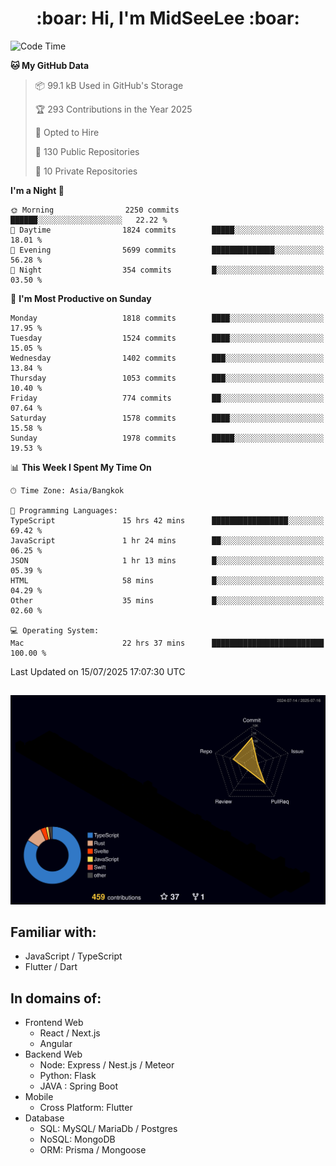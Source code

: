 <h1 align="center"> :boar: Hi, I'm MidSeeLee :boar:</h1>
 
<!--START_SECTION:waka-->
![Code Time](http://img.shields.io/badge/Code%20Time-3%2C214%20hrs%2032%20mins-blue)

**🐱 My GitHub Data** 

> 📦 99.1 kB Used in GitHub's Storage 
 > 
> 🏆 293 Contributions in the Year 2025
 > 
> 💼 Opted to Hire
 > 
> 📜 130 Public Repositories 
 > 
> 🔑 10 Private Repositories 
 > 
**I'm a Night 🦉** 

```text
🌞 Morning                2250 commits        ██████░░░░░░░░░░░░░░░░░░░   22.22 % 
🌆 Daytime                1824 commits        █████░░░░░░░░░░░░░░░░░░░░   18.01 % 
🌃 Evening                5699 commits        ██████████████░░░░░░░░░░░   56.28 % 
🌙 Night                  354 commits         █░░░░░░░░░░░░░░░░░░░░░░░░   03.50 % 
```
📅 **I'm Most Productive on Sunday** 

```text
Monday                   1818 commits        ████░░░░░░░░░░░░░░░░░░░░░   17.95 % 
Tuesday                  1524 commits        ████░░░░░░░░░░░░░░░░░░░░░   15.05 % 
Wednesday                1402 commits        ███░░░░░░░░░░░░░░░░░░░░░░   13.84 % 
Thursday                 1053 commits        ███░░░░░░░░░░░░░░░░░░░░░░   10.40 % 
Friday                   774 commits         ██░░░░░░░░░░░░░░░░░░░░░░░   07.64 % 
Saturday                 1578 commits        ████░░░░░░░░░░░░░░░░░░░░░   15.58 % 
Sunday                   1978 commits        █████░░░░░░░░░░░░░░░░░░░░   19.53 % 
```


📊 **This Week I Spent My Time On** 

```text
🕑︎ Time Zone: Asia/Bangkok

💬 Programming Languages: 
TypeScript               15 hrs 42 mins      █████████████████░░░░░░░░   69.42 % 
JavaScript               1 hr 24 mins        ██░░░░░░░░░░░░░░░░░░░░░░░   06.25 % 
JSON                     1 hr 13 mins        █░░░░░░░░░░░░░░░░░░░░░░░░   05.39 % 
HTML                     58 mins             █░░░░░░░░░░░░░░░░░░░░░░░░   04.29 % 
Other                    35 mins             █░░░░░░░░░░░░░░░░░░░░░░░░   02.60 % 

💻 Operating System: 
Mac                      22 hrs 37 mins      █████████████████████████   100.00 % 
```


 Last Updated on 15/07/2025 17:07:30 UTC
<!--END_SECTION:waka-->

##

![](./profile-3d-contrib/profile-night-rainbow.svg)

## Familiar with:
- JavaScript / TypeScript
- Flutter / Dart

## In domains of:
- Frontend Web
  - React / Next.js
  - Angular
- Backend Web
  - Node: Express / Nest.js / Meteor
  - Python: Flask
  - JAVA : Spring Boot
- Mobile
  - Cross Platform: Flutter
- Database
  - SQL: MySQL/ MariaDb / Postgres
  - NoSQL: MongoDB
  - ORM: Prisma / Mongoose
